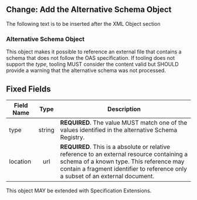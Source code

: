 ## Change: Add the Alternative Schema Object

The following text is to be inserted after the XML Object section

### Alternative Schema Object

This object makes it possible to reference an external file that contains a schema that does not follow the OAS specification. If tooling does not support the _type_, tooling MUST consider the content valid but SHOULD provide a warning that the alternative schema was not processed.

## Fixed Fields

|Field Name | Type | Description |
|---|:---:|---|
|type | string | **REQUIRED**. The value MUST match one of the values identified in the alternative Schema Registry. |
|location | url | **REQUIRED**.  This is a absolute or relative reference to an external resource containing a schema of a known type.  This reference may contain a fragment identifier to reference only a subset of an external document. |

This object MAY be extended with Specification Extensions.

